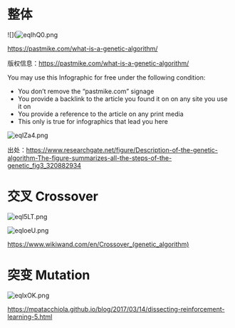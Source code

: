# 整体

![](![eqIhQ0.png](https://s2.ax1x.com/2019/08/10/eqIhQ0.png)

https://pastmike.com/what-is-a-genetic-algorithm/

版权信息：https://pastmike.com/what-is-a-genetic-algorithm/

You may use this Infographic for free under the following condition:

- You don’t remove the “pastmike.com” signage
- You provide a backlink to the article you found it on on any site you use it on
- You provide a reference to the article on any print media
- This only is true for infographics that lead you here

![eqIZa4.png](https://s2.ax1x.com/2019/08/10/eqIZa4.png)

出处：https://www.researchgate.net/figure/Description-of-the-genetic-algorithm-The-figure-summarizes-all-the-steps-of-the-genetic_fig3_320882934

# 交叉 Crossover

![eqI5LT.png](https://s2.ax1x.com/2019/08/10/eqI5LT.png)

![eqIoeU.png](https://s2.ax1x.com/2019/08/10/eqIoeU.png)

https://www.wikiwand.com/en/Crossover_(genetic_algorithm)


# 突变 Mutation
![eqIxOK.png](https://s2.ax1x.com/2019/08/10/eqIxOK.png)

https://mpatacchiola.github.io/blog/2017/03/14/dissecting-reinforcement-learning-5.html